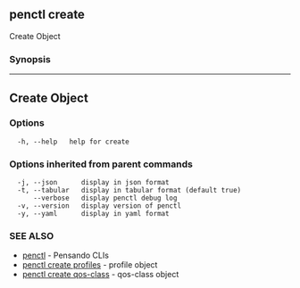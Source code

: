 ## penctl create

Create Object

### Synopsis



---------------
 Create Object 
---------------


### Options

```
  -h, --help   help for create
```

### Options inherited from parent commands

```
  -j, --json      display in json format
  -t, --tabular   display in tabular format (default true)
      --verbose   display penctl debug log
  -v, --version   display version of penctl
  -y, --yaml      display in yaml format
```

### SEE ALSO
* [penctl](penctl.md)	 - Pensando CLIs
* [penctl create profiles](penctl_create_profiles.md)	 - profile object
* [penctl create qos-class](penctl_create_qos-class.md)	 - qos-class object

